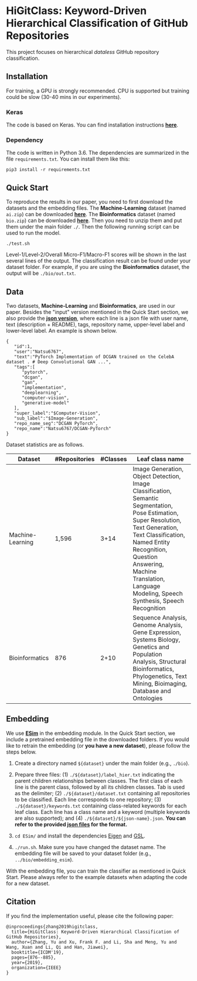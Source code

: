 # HiGitClass: Keyword-Driven Hierarchical Classification of GitHub Repositories
This project focuses on hierarchical _dataless_ GitHub repository classification.

## Installation
For training, a GPU is strongly recommended. CPU is supported but training could be slow (30-40 mins in our experiments).

### Keras
The code is based on Keras. You can find installation instructions [**here**](https://keras.io/#installation).

### Dependency
The code is written in Python 3.6. The dependencies are summarized in the file ```requirements.txt```. You can install them like this:

```
pip3 install -r requirements.txt
```

## Quick Start
To reproduce the results in our paper, you need to first download the datasets and the embedding files. The **Machine-Learning** dataset (named ```ai.zip```) can be downloaded [**here**](https://drive.google.com/file/d/1vyoSzsL3KwmRKd7mDpdWaCzcUVADdYHW/view?usp=sharing). The **Bioinformatics** dataset (named ```bio.zip```) can be downloaded [**here**](https://drive.google.com/file/d/1PpikOHSWQ61lO0sDsBnijwj56lOtmVlR/view?usp=sharing). Then you need to unzip them and put them under the main folder ```./```. Then the following running script can be used to run the model.

```
./test.sh
```

Level-1/Level-2/Overall Micro-F1/Macro-F1 scores will be shown in the last several lines of the output. The classification result can be found under your dataset folder. For example, if you are using the **Bioinformatics** dataset, the output will be ```./bio/out.txt```.

## Data
Two datasets, **Machine-Learning** and **Bioinformatics**, are used in our paper. Besides the "input" version mentioned in the Quick Start section, we also provide the [**json version**](https://drive.google.com/file/d/1C7V9Ww-ZaoWqaHdNR_fryXfEmZEowYXK/view?usp=sharing), where each line is a json file with user name, text (description + README), tags, repository name, upper-level label and lower-level label. An example is shown below.

```
{  
   "id":1,
   "user":"Natsu6767",
   "text":"PyTorch Implementation of DCGAN trained on the CelebA dataset . # Deep Convolutional GAN ...",
   "tags":[  
      "pytorch",
      "dcgan",
      "gan",
      "implementation",
      "deeplearning",
      "computer-vision",
      "generative-model"
   ],
   "super_label":"$Computer-Vision",
   "sub_label":"$Image-Generation",
   "repo_name_seg":"DCGAN PyTorch",
   "repo_name":"Natsu6767/DCGAN-PyTorch"
}
```

Dataset statistics are as follows.

|Dataset | #Repositories | #Classes | Leaf class name| 
| ------------- |-------------| -----| ---------- |
| Machine-Learning | 1,596 | 3+14 | Image Generation, Object Detection, Image Classification, Semantic Segmentation, Pose Estimation,  Super Resolution, Text Generation, Text Classification, Named Entity Recognition, Question Answering, Machine Translation, Language Modeling, Speech Synthesis, Speech Recognition|
| Bioinformatics | 876 | 2+10 | Sequence Analysis, Genome Analysis, Gene Expression, Systems Biology, Genetics and Population Analysis, Structural Bioinformatics, Phylogenetics, Text Mining, Bioimaging, Database and Ontologies|

## Embedding
We use [**ESim**](https://github.com/shangjingbo1226/ESim) in the embedding module. In the Quick Start section, we include a pretrained embedding file in the downloaded folders. If you would like to retrain the embedding (or **you have a new dataset**), please follow the steps below.

1. Create a directory named ```${dataset}``` under the main folder (e.g., ```./bio```).

2. Prepare three files: (1) ```./${dataset}/label_hier.txt``` indicating the parent children relationships between classes. The first class of each line is the parent class, followed by all its children classes. Tab is used as the delimiter; (2) ```./${dataset}/dataset.txt``` containing all repositories to be classified. Each line corresponds to one repository; (3) ```./${dataset}/keywords.txt``` containing class-related keywords for each leaf class. Each line has a class name and a keyword (multiple keywords are also supported); and (4) ```./${dataset}/${json-name}.json```. **You can refer to the provided [json files](https://drive.google.com/file/d/1C7V9Ww-ZaoWqaHdNR_fryXfEmZEowYXK/view?usp=sharing) for the format.**

3. ```cd ESim/``` and install the dependencies [Eigen](http://eigen.tuxfamily.org/index.php?title=Main_Page) and [GSL](https://www.gnu.org/software/gsl/).

4. ```./run.sh```. Make sure you have changed the dataset name. The embedding file will be saved to your dataset folder (e.g., ```../bio/embedding_esim```).

With the embedding file, you can train the classifier as mentioned in Quick Start.
Please always refer to the example datasets when adapting the code for a new dataset.

## Citation
If you find the implementation useful, please cite the following paper:
```
@inproceedings{zhang2019higitclass,
  title={HiGitClass: Keyword-Driven Hierarchical Classification of GitHub Repositories},
  author={Zhang, Yu and Xu, Frank F. and Li, Sha and Meng, Yu and Wang, Xuan and Li, Qi and Han, Jiawei},
  booktitle={ICDM'19},
  pages={876--885},
  year={2019},
  organization={IEEE}
}
```
